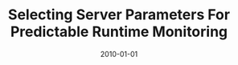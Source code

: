 ---
title: "Selecting Server Parameters For Predictable Runtime Monitoring"
date: 2010-01-01
venue: "16th IEEE Real-Time and Embedded Technology and Applications Symposium, RTAS 2010, Stockholm, Sweden, April 12-15, 2010"
paperurl: https://doi.org/10.1109/RTAS.2010.18
authors: "Haitao Zhu, Steve Goddard and Matthew B Dwyer"
awards: ""
---
